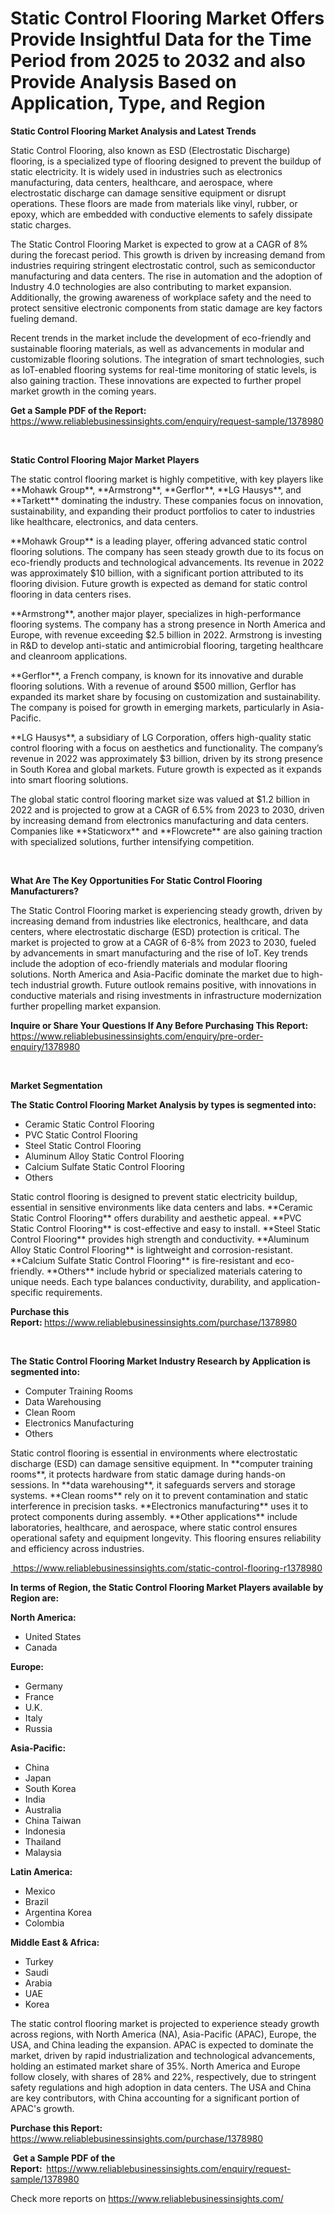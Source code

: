 <p><h1>Static Control Flooring Market Offers Provide Insightful Data for the Time Period from 2025 to 2032 and also Provide Analysis Based on Application, Type, and Region</h1></p><p><strong>Static Control Flooring Market Analysis and Latest Trends</strong></p>
<p><p>Static Control Flooring, also known as ESD (Electrostatic Discharge) flooring, is a specialized type of flooring designed to prevent the buildup of static electricity. It is widely used in industries such as electronics manufacturing, data centers, healthcare, and aerospace, where electrostatic discharge can damage sensitive equipment or disrupt operations. These floors are made from materials like vinyl, rubber, or epoxy, which are embedded with conductive elements to safely dissipate static charges.</p><p>The Static Control Flooring Market is expected to grow at a CAGR of 8% during the forecast period. This growth is driven by increasing demand from industries requiring stringent electrostatic control, such as semiconductor manufacturing and data centers. The rise in automation and the adoption of Industry 4.0 technologies are also contributing to market expansion. Additionally, the growing awareness of workplace safety and the need to protect sensitive electronic components from static damage are key factors fueling demand.</p><p>Recent trends in the market include the development of eco-friendly and sustainable flooring materials, as well as advancements in modular and customizable flooring solutions. The integration of smart technologies, such as IoT-enabled flooring systems for real-time monitoring of static levels, is also gaining traction. These innovations are expected to further propel market growth in the coming years.</p></p>
<p><strong>Get a Sample PDF of the Report:&nbsp;</strong> <a href="https://www.reliablebusinessinsights.com/enquiry/request-sample/1378980?utm_campaign=2139&utm_medium=2&utm_source=Github&utm_content=ia&utm_term=25012025&utm_id=static-control-flooring">https://www.reliablebusinessinsights.com/enquiry/request-sample/1378980</a></p>
<p>&nbsp;</p>
<p><strong>Static Control Flooring Major Market Players</strong></p>
<p><p>The static control flooring market is highly competitive, with key players like **Mohawk Group**, **Armstrong**, **Gerflor**, **LG Hausys**, and **Tarkett** dominating the industry. These companies focus on innovation, sustainability, and expanding their product portfolios to cater to industries like healthcare, electronics, and data centers.</p><p>**Mohawk Group** is a leading player, offering advanced static control flooring solutions. The company has seen steady growth due to its focus on eco-friendly products and technological advancements. Its revenue in 2022 was approximately $10 billion, with a significant portion attributed to its flooring division. Future growth is expected as demand for static control flooring in data centers rises.</p><p>**Armstrong**, another major player, specializes in high-performance flooring systems. The company has a strong presence in North America and Europe, with revenue exceeding $2.5 billion in 2022. Armstrong is investing in R&D to develop anti-static and antimicrobial flooring, targeting healthcare and cleanroom applications.</p><p>**Gerflor**, a French company, is known for its innovative and durable flooring solutions. With a revenue of around $500 million, Gerflor has expanded its market share by focusing on customization and sustainability. The company is poised for growth in emerging markets, particularly in Asia-Pacific.</p><p>**LG Hausys**, a subsidiary of LG Corporation, offers high-quality static control flooring with a focus on aesthetics and functionality. The company’s revenue in 2022 was approximately $3 billion, driven by its strong presence in South Korea and global markets. Future growth is expected as it expands into smart flooring solutions.</p><p>The global static control flooring market size was valued at $1.2 billion in 2022 and is projected to grow at a CAGR of 6.5% from 2023 to 2030, driven by increasing demand from electronics manufacturing and data centers. Companies like **Staticworx** and **Flowcrete** are also gaining traction with specialized solutions, further intensifying competition.</p></p>
<p>&nbsp;</p>
<p><strong>What Are The Key Opportunities For Static Control Flooring Manufacturers?</strong></p>
<p><p>The Static Control Flooring market is experiencing steady growth, driven by increasing demand from industries like electronics, healthcare, and data centers, where electrostatic discharge (ESD) protection is critical. The market is projected to grow at a CAGR of 6-8% from 2023 to 2030, fueled by advancements in smart manufacturing and the rise of IoT. Key trends include the adoption of eco-friendly materials and modular flooring solutions. North America and Asia-Pacific dominate the market due to high-tech industrial growth. Future outlook remains positive, with innovations in conductive materials and rising investments in infrastructure modernization further propelling market expansion.</p></p>
<p><strong>Inquire or Share Your Questions If Any Before Purchasing This Report:</strong> <a href="https://www.reliablebusinessinsights.com/enquiry/pre-order-enquiry/1378980?utm_campaign=2139&utm_medium=2&utm_source=Github&utm_content=ia&utm_term=25012025&utm_id=static-control-flooring">https://www.reliablebusinessinsights.com/enquiry/pre-order-enquiry/1378980</a></p>
<p>&nbsp;</p>
<p><strong>Market Segmentation</strong></p>
<p><strong>The Static Control Flooring Market Analysis by types is segmented into:</strong></p>
<p><ul><li>Ceramic Static Control Flooring</li><li>PVC Static Control Flooring</li><li>Steel Static Control Flooring</li><li>Aluminum Alloy Static Control Flooring</li><li>Calcium Sulfate Static Control Flooring</li><li>Others</li></ul></p>
<p><p>Static control flooring is designed to prevent static electricity buildup, essential in sensitive environments like data centers and labs. **Ceramic Static Control Flooring** offers durability and aesthetic appeal. **PVC Static Control Flooring** is cost-effective and easy to install. **Steel Static Control Flooring** provides high strength and conductivity. **Aluminum Alloy Static Control Flooring** is lightweight and corrosion-resistant. **Calcium Sulfate Static Control Flooring** is fire-resistant and eco-friendly. **Others** include hybrid or specialized materials catering to unique needs. Each type balances conductivity, durability, and application-specific requirements.</p></p>
<p><strong>Purchase this Report:&nbsp;</strong><a href="https://www.reliablebusinessinsights.com/purchase/1378980?utm_campaign=2139&utm_medium=2&utm_source=Github&utm_content=ia&utm_term=25012025&utm_id=static-control-flooring">https://www.reliablebusinessinsights.com/purchase/1378980</a></p>
<p>&nbsp;</p>
<p><strong>The Static Control Flooring Market Industry Research by Application is segmented into:</strong></p>
<p><ul><li>Computer Training Rooms</li><li>Data Warehousing</li><li>Clean Room</li><li>Electronics Manufacturing</li><li>Others</li></ul></p>
<p><p>Static control flooring is essential in environments where electrostatic discharge (ESD) can damage sensitive equipment. In **computer training rooms**, it protects hardware from static damage during hands-on sessions. In **data warehousing**, it safeguards servers and storage systems. **Clean rooms** rely on it to prevent contamination and static interference in precision tasks. **Electronics manufacturing** uses it to protect components during assembly. **Other applications** include laboratories, healthcare, and aerospace, where static control ensures operational safety and equipment longevity. This flooring ensures reliability and efficiency across industries.</p></p>
<p><a href="https://www.reliablebusinessinsights.com/static-control-flooring-r1378980?utm_campaign=2139&utm_medium=2&utm_source=Github&utm_content=ia&utm_term=25012025&utm_id=static-control-flooring">&nbsp;https://www.reliablebusinessinsights.com/static-control-flooring-r1378980</a></p>
<p><strong>In terms of Region, the Static Control Flooring Market Players available by Region are:</strong></p>
<p>
    <p> <strong> North America: </strong>
        <ul>
            <li>United States</li>
            <li>Canada</li>
        </ul>
        </p> 
    <p> <strong> Europe: </strong>
        <ul>
            <li>Germany</li>
            <li>France</li>
            <li>U.K.</li>
            <li>Italy</li>
            <li>Russia</li>
        </ul>
        </p> 
    <p> <strong> Asia-Pacific: </strong>
        <ul>
            <li>China</li>
            <li>Japan</li>
            <li>South Korea</li>
            <li>India</li>
            <li>Australia</li>
            <li>China Taiwan</li>
            <li>Indonesia</li>
            <li>Thailand</li>
            <li>Malaysia</li>
        </ul>
        </p> 
    <p> <strong> Latin America: </strong>
        <ul>
            <li>Mexico</li>
            <li>Brazil</li>
            <li>Argentina Korea</li>
            <li>Colombia</li>
        </ul>
        </p> 
    <p> <strong> Middle East & Africa: </strong>
        <ul>
            <li>Turkey</li>
            <li>Saudi</li>
            <li>Arabia</li>
            <li>UAE</li>
            <li>Korea</li>
        </ul>
    </p>
    </p>
<p><p>The static control flooring market is projected to experience steady growth across regions, with North America (NA), Asia-Pacific (APAC), Europe, the USA, and China leading the expansion. APAC is expected to dominate the market, driven by rapid industrialization and technological advancements, holding an estimated market share of 35%. North America and Europe follow closely, with shares of 28% and 22%, respectively, due to stringent safety regulations and high adoption in data centers. The USA and China are key contributors, with China accounting for a significant portion of APAC's growth.</p></p>
<p><strong>Purchase this Report: </strong><a href="https://www.reliablebusinessinsights.com/purchase/1378980?utm_campaign=2139&utm_medium=2&utm_source=Github&utm_content=ia&utm_term=25012025&utm_id=static-control-flooring">https://www.reliablebusinessinsights.com/purchase/1378980</a></p>
<p>&nbsp;<strong>Get a Sample PDF of the Report:&nbsp;&nbsp;</strong><a href="https://www.reliablebusinessinsights.com/enquiry/request-sample/1378980?utm_campaign=2139&utm_medium=2&utm_source=Github&utm_content=ia&utm_term=25012025&utm_id=static-control-flooring">https://www.reliablebusinessinsights.com/enquiry/request-sample/1378980</a></p>
<p><strong></strong></p>
<p>Check more reports on <a href="https://www.reliablebusinessinsights.com/?utm_campaign=2139&utm_medium=2&utm_source=Github&utm_content=ia&utm_term=25012025&utm_id=static-control-flooring">https://www.reliablebusinessinsights.com/</a></p>